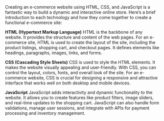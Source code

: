 Creating an e-commerce website using HTML, CSS, and JavaScript is a fantastic way to build a dynamic and interactive online store. Here’s a brief introduction to each technology and how they come together to create a functional e-commerce site:

**HTML (Hypertext Markup Language)**
HTML is the backbone of any website. It provides the structure and content of the web pages. For an e-commerce site, HTML is used to create the layout of the site, including the product listings, shopping cart, and checkout pages. It defines elements like headings, paragraphs, images, links, and forms.

**CSS (Cascading Style Sheets)**
CSS is used to style the HTML elements. It makes the website visually appealing and user-friendly. With CSS, you can control the layout, colors, fonts, and overall look of the site. For an e-commerce website, CSS is crucial for designing a responsive and attractive interface that works well on both desktop and mobile devices.

**JavaScript**
JavaScript adds interactivity and dynamic functionality to the website. It allows you to create features like product filters, image sliders, and real-time updates to the shopping cart. JavaScript can also handle form validations, manage user sessions, and integrate with APIs for payment processing and inventory management.
